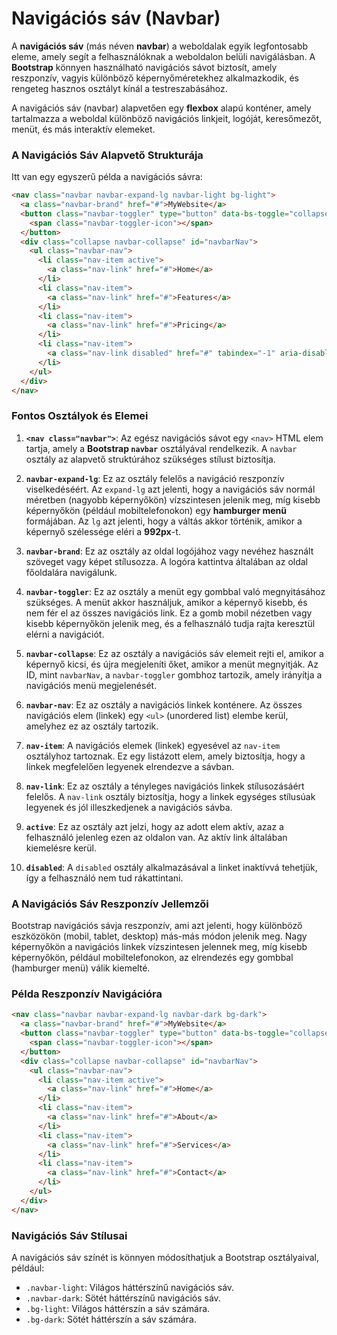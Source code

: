 # Navigációs sáv (Navbar)

A **navigációs sáv** (más néven **navbar**) a weboldalak egyik legfontosabb eleme, amely segít a felhasználóknak a weboldalon belüli navigálásban. A **Bootstrap** könnyen használható navigációs sávot biztosít, amely reszponzív, vagyis különböző képernyőméretekhez alkalmazkodik, és rengeteg hasznos osztályt kínál a testreszabásához.

A navigációs sáv (navbar) alapvetően egy **flexbox** alapú konténer, amely tartalmazza a weboldal különböző navigációs linkjeit, logóját, keresőmezőt, menüt, és más interaktív elemeket.

### A Navigációs Sáv Alapvető Strukturája

Itt van egy egyszerű példa a navigációs sávra:

```html
<nav class="navbar navbar-expand-lg navbar-light bg-light">
  <a class="navbar-brand" href="#">MyWebsite</a>
  <button class="navbar-toggler" type="button" data-bs-toggle="collapse" data-bs-target="#navbarNav" aria-controls="navbarNav" aria-expanded="false" aria-label="Toggle navigation">
    <span class="navbar-toggler-icon"></span>
  </button>
  <div class="collapse navbar-collapse" id="navbarNav">
    <ul class="navbar-nav">
      <li class="nav-item active">
        <a class="nav-link" href="#">Home</a>
      </li>
      <li class="nav-item">
        <a class="nav-link" href="#">Features</a>
      </li>
      <li class="nav-item">
        <a class="nav-link" href="#">Pricing</a>
      </li>
      <li class="nav-item">
        <a class="nav-link disabled" href="#" tabindex="-1" aria-disabled="true">Disabled</a>
      </li>
    </ul>
  </div>
</nav>
```

### Fontos Osztályok és Elemei

1. **`<nav class="navbar">`**: Az egész navigációs sávot egy `<nav>` HTML elem tartja, amely a **Bootstrap `navbar`** osztályával rendelkezik. A `navbar` osztály az alapvető struktúrához szükséges stílust biztosítja.

2. **`navbar-expand-lg`**: Ez az osztály felelős a navigáció reszponzív viselkedéséért. Az `expand-lg` azt jelenti, hogy a navigációs sáv normál méretben (nagyobb képernyőkön) vízszintesen jelenik meg, míg kisebb képernyőkön (például mobiltelefonokon) egy **hamburger menü** formájában. Az `lg` azt jelenti, hogy a váltás akkor történik, amikor a képernyő szélessége eléri a **992px**-t.

3. **`navbar-brand`**: Ez az osztály az oldal logójához vagy nevéhez használt szöveget vagy képet stílusozza. A logóra kattintva általában az oldal főoldalára navigálunk.

4. **`navbar-toggler`**: Ez az osztály a menüt egy gombbal való megnyitásához szükséges. A menüt akkor használjuk, amikor a képernyő kisebb, és nem fér el az összes navigációs link. Ez a gomb mobil nézetben vagy kisebb képernyőkön jelenik meg, és a felhasználó tudja rajta keresztül elérni a navigációt.

5. **`navbar-collapse`**: Ez az osztály a navigációs sáv elemeit rejti el, amikor a képernyő kicsi, és újra megjeleníti őket, amikor a menüt megnyitják. Az ID, mint `navbarNav`, a `navbar-toggler` gombhoz tartozik, amely irányítja a navigációs menü megjelenését.

6. **`navbar-nav`**: Ez az osztály a navigációs linkek konténere. Az összes navigációs elem (linkek) egy `<ul>` (unordered list) elembe kerül, amelyhez ez az osztály tartozik.

7. **`nav-item`**: A navigációs elemek (linkek) egyesével az `nav-item` osztályhoz tartoznak. Ez egy listázott elem, amely biztosítja, hogy a linkek megfelelően legyenek elrendezve a sávban.

8. **`nav-link`**: Ez az osztály a tényleges navigációs linkek stílusozásáért felelős. A `nav-link` osztály biztosítja, hogy a linkek egységes stílusúak legyenek és jól illeszkedjenek a navigációs sávba.

9. **`active`**: Ez az osztály azt jelzi, hogy az adott elem aktív, azaz a felhasználó jelenleg ezen az oldalon van. Az aktív link általában kiemelésre kerül.

10. **`disabled`**: A `disabled` osztály alkalmazásával a linket inaktívvá tehetjük, így a felhasználó nem tud rákattintani.

### A Navigációs Sáv Reszponzív Jellemzői

Bootstrap navigációs sávja reszponzív, ami azt jelenti, hogy különböző eszközökön (mobil, tablet, desktop) más-más módon jelenik meg. Nagy képernyőkön a navigációs linkek vízszintesen jelennek meg, míg kisebb képernyőkön, például mobiltelefonokon, az elrendezés egy gombbal (hamburger menü) válik kiemelté.

### Példa Reszponzív Navigációra

```html
<nav class="navbar navbar-expand-lg navbar-dark bg-dark">
  <a class="navbar-brand" href="#">MyWebsite</a>
  <button class="navbar-toggler" type="button" data-bs-toggle="collapse" data-bs-target="#navbarNav" aria-controls="navbarNav" aria-expanded="false" aria-label="Toggle navigation">
    <span class="navbar-toggler-icon"></span>
  </button>
  <div class="collapse navbar-collapse" id="navbarNav">
    <ul class="navbar-nav">
      <li class="nav-item active">
        <a class="nav-link" href="#">Home</a>
      </li>
      <li class="nav-item">
        <a class="nav-link" href="#">About</a>
      </li>
      <li class="nav-item">
        <a class="nav-link" href="#">Services</a>
      </li>
      <li class="nav-item">
        <a class="nav-link" href="#">Contact</a>
      </li>
    </ul>
  </div>
</nav>
```

### Navigációs Sáv Stílusai

A navigációs sáv színét is könnyen módosíthatjuk a Bootstrap osztályaival, például:

- `.navbar-light`: Világos háttérszínű navigációs sáv.
- `.navbar-dark`: Sötét háttérszínű navigációs sáv.
- `.bg-light`: Világos háttérszín a sáv számára.
- `.bg-dark`: Sötét háttérszín a sáv számára.
